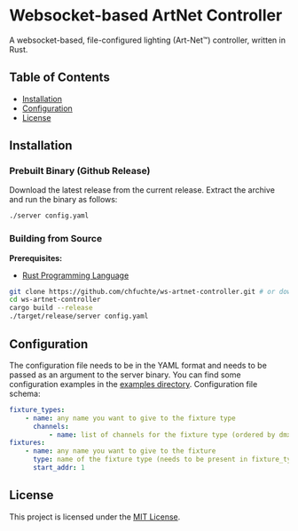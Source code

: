 # Websocket-based ArtNet Controller 

A websocket-based, file-configured lighting (Art-Net™) controller, written in Rust.

## Table of Contents
- [Installation](#installation)
- [Configuration](#configuration)
- [License](#license)

## Installation

### Prebuilt Binary (Github Release)

Download the latest release from the current release.
Extract the archive and run the binary as follows:

```bash
./server config.yaml
```

### Building from Source

**Prerequisites:**

- [Rust Programming Language](https://www.rust-lang.org/tools/install)

```bash
git clone https://github.com/chfuchte/ws-artnet-controller.git # or download the source code from the latest release
cd ws-artnet-controller
cargo build --release
./target/release/server config.yaml
```

## Configuration

The configuration file needs to be in the YAML format and needs to be passed as an argument to the server binary.
You can find some configuration examples in the [examples directory](examples/).
Configuration file schema:

```yaml
fixture_types:
    - name: any name you want to give to the fixture type
      channels:
          - name: list of channels for the fixture type (ordered by dmx channel address)
fixtures:
    - name: any name you want to give to the fixture
      type: name of the fixture type (needs to be present in fixture_types)
      start_addr: 1
```

## License

This project is licensed under the [MIT License](LICENSE.txt).
